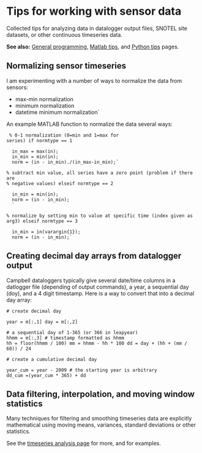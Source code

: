 # Tips for working with sensor data

Collected tips for analyzing data in datalogger output files, SNOTEL
site datasets, or other continuous timeseries data.

 **See also:** [General programming](programming),
        [Matlab tips](matlabtips), and [Python
        tips](pythontips) pages.

## Normalizing sensor timeseries

I am experimenting with a number of ways to normalize the data from
sensors:

* max-min normalization
* minimum normalization
* datetime minimum normalization`

An example MATLAB function to normalize the data several ways:

~~~
 % 0-1 normalization (0=min and 1=max for
series) if normtype == 1

  in_max = max(in);
  in_min = min(in);
  norm = (in - in_min)./(in_max-in_min);`

% subtract min value, all series have a zero point (problem if there are
% negative values) elseif normtype == 2

  in_min = min(in);
  norm = (in - in_min);
  `

% normalize by setting min to value at specific time (index given as
arg3) elseif normtype == 3

  in_min = in(varargin{1});
  norm = (in - in_min);`

~~~

## Creating decimal day arrays from datalogger output

Campbell dataloggers typically give several date/time columns in a
datlogger file (depending of output commands), a year, a sequential day
(doy), and a 4 digit timestamp. Here is a way to convert that into a
decimal day array:

~~~
# create decimal day

year = m[:,1] day = m[:,2]

# a sequential day of 1-365 (or 366 in leapyear)
hhmm = m[:,3] # timestamp formatted as hhmm
hh = floor(hhmm / 100) mm = hhmm - hh * 100 dd = day + (hh + (mm / 60)) / 24

# create a cumulative decimal day

year_cum = year - 2009 # the starting year is arbitrary
dd_cum =(year_cum * 365) + dd
~~~

## Data filtering, interpolation, and moving window statistics

Many techniques for filtering and smoothing timeseries data are
explicitly mathematical using moving means, variances, standard
deviations or other statistics.

See the [timeseries analysis page](math:timeseries) for more,
and for examples.
